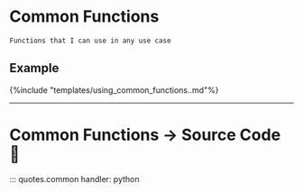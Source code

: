 # Common Functions

    Functions that I can use in any use case

## Example

{%include "templates/using_common_functions..md"%}

---
# Common Functions -> Source Code :snake:
::: quotes.common
    handler: python